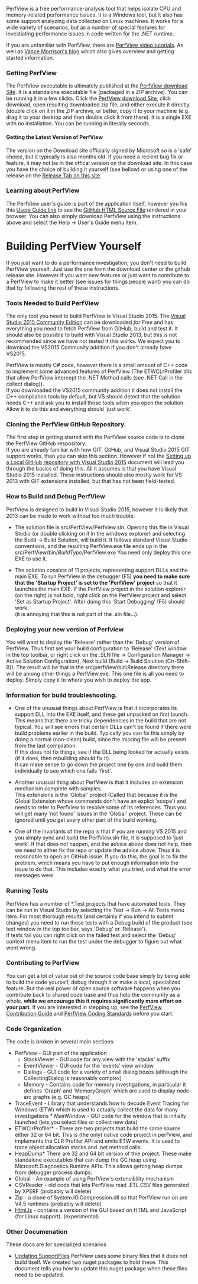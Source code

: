 PerfView is a free performance-analysis tool that helps isolate CPU and memory-related performance issues.  It is a Windows tool, but it also has some support analyzing data collected on Linux machines.  It works for a wide variety of scenarios, but as a number of special features for investiating performance issues in code written for the .NET runtime.  

If you are unfamiliar with PerfView, there are [PerfView video tutorials](http://channel9.msdn.com/Series/PerfView-Tutorial). 
As well as [Vance Morrison's blog](http://blogs.msdn.com/b/vancem/archive/tags/perfview) which also gives overview and getting 
started information. 

### Getting PerfView 
The PerfView executable is ultimately published at the 
[PerfView download Site](http://www.microsoft.com/en-us/download/details.aspx?id=28567). 
It is a standalone executable file (packaged in a ZIP archive). You can be running it in a few clicks. Click the 
[PerfView download Site](http://www.microsoft.com/en-us/download/details.aspx?id=28567), click download, open resulting downloaded
zip file, and either execute it directly (double click on it in the ZIP archive, or better, copy it to your machine (e.g. drag it 
to your desktop and then double click it from there).   It is a single EXE with no installation.  You can be running in literally seconds.

#### Getting the Latest Version of PerfView

The version on the Download site officially signed by Microsoft so is a 'safe' choice, but it typically is also 
months old.   If you need a recient bug fix or feature, it may not be in the offical version on the download site.
In this case you have the choice of building it yourself (see bellow) or using one of the release on the [Release Tab on this site](https://github.com/Microsoft/perfview/releases).  

### Learning about PerfView 

The PerfView user's guide is part of the application itself, however you his this 
[Users Guide link](http://htmlpreview.github.io/?https://github.com/Microsoft/perfview/blob/master/src/PerfView/SupportFiles/UsersGuide.htm) 
to see the [GitHub HTML Source File](src/PerfView/SupportFiles/UsersGuide.htm) rendered in your browser.  You can also simply
download PerfView using the instructions above and select the Help -> User's Guide menu item. 

# Building PerfView Yourself

If you just want to do a performance investigation, you don't need to build PerfView yourself.
Just use the one from the download center or the github release site.
However if you want new features or just want to contribute to a PerfView to make it better (see issues for things people want)
you can do that by following the rest of these instructions.


### Tools Needed to Build PerfView

The only tool you need to build PerfView is Visual Studio 2015.   The [Visual Studio 2015 Community Edition](https://www.microsoft.com/en-us/download/details.aspx?id=48146) 
can be downloaded *for Free* and has everything you need to fetch PerfView from GitHub, build and test it.    It should also
be possible to build with Visual Studio 2013, but this is not recommended since we have not tested if this works.   We 
expect you to download the VS2015 Community addition if you don't already have VS2015.   

PerfView is mostly C# code, however there is a small amount of C++ code to implement some advanced features of PerfView 
(The ETWCLrProfiler dlls that allow PerfView intercept the .NET Method calls (see .NET Call in the collect dialog)).  
If you downloaded the VS2015 community addition it does not install the C++ compilation tools by default, but VS should
detect that the solution needs C++ and ask you to install those tools when you open the solution.   Allow it to do this
and everything should 'just work'.    

### Cloning the PerfView GitHub Repository. 

The first step in getting started with the PerfView source code is to clone the PerfView GitHub respository.   
If you are already familiar with how GIT, GitHub, and Visual Studio 2015 GIT support works, than you can skip this section.
However if not the [Setting up a Local GitHub repository with Visual Studio 2015](documentation/SettingUpRepoInVS2015.md) document
will lead you through the basics of doing this.   All it assumes is that you have Visual Studio 2015 installed.  These instructions
should also mostly work for VS 2013 with GIT extensions installed, but that has not been field-tested.  

### How to Build and Debug PerfView 
PerfView is designed to build in Visual Studio 2015, however it is likely that 2013 can be made to work without too much trouble.  

  * The solution file is src/PerfView/Perfview.sln.  Opening this file in Visual Studio (or double clicking on it in 
  the windows explorer) and selecting the Build -> Build Solution, 
  will build it.   It follows standard Visual Studio conventions, and the resulting PerfView.exe file ends up in the 
  src/PerfView/bin/*BuildType*/PerfView.exe   You need only deploy this one EXE to use it.  

  * The solution consists of 11 projects, representing support DLLs and the main EXE.   To run PerfView in the 
  debugger (F5) **you need to make sure that the 'Startup Project' is set to the 'PerfView' project** so that it launches 
  the main EXE.   If the PerfView project in the solution explorer (on the right) is not bold, right click on the PerfView project 
  and select 'Set as Startup Project'.    After doing this 'Start Debugging' (F5) should work.   
  (it is annoying that this is not part of the .sln file...).  

### Deploying your new version of Perfview
You will want to deploy the 'Release' rather than the 'Debug' version of PerfView.  Thus first set your build configuration to 'Release' (Text window in the top toolbar, or right click on the .SLN file -> Configuration Manager -> Active Solution Configuration).
Next build (Build -> Build Solution (Ctr-Shift-B)).   The result will be that in the src\perfView\bin\Release directory there will be among other things  a PerfView.exe.   This one file is all you need to deploy.   Simply copy it to where you wish to deploy the app.  

### Information for build troubleshooting.  
  * One of the unusual things about PerfView is that it incorporates its support DLL into the EXE itself, and these get 
  unpacked on first launch.  This means that there are tricky dependencies in the build that are not typical.    You will 
  see errors that certain DLLs can't be found if there were build problems earlier in the build.   Typically you can fix 
  this simply by doing a normal (non-clean) build, since the missing file will be present from the last compilation.     
  If this does not fix things, see if the DLL being looked for actually exists (if it does, then rebuilding should fix it).   
  It can make sense to go down the project one by one and build them individually to see which one fails 'first'.  
  
  * Another unusual thing about PerfView is that it includes an extension mechanism complete with samples.   
  This extensions is the 'Global' project (Called that because it is the Global Extension whose commands don't have an
  explict 'scope') and needs to refer to PerfView to resolve some of its references.   Thus you will get many 'not found' 
  issues in the 'Global' project.  These can be ignored until you get every other part of the build working. 

  * One of the invariants of the repo is that if you are running VS 2015 and you simply sync and build the PerfView.sln
  file, it is supposed to 'just work'.   If that does not happen, and the advice above does not help, then we need to
  either fix the repo or update the advice above.   Thus it is reasonable to open an GitHub issue.   If you do this, the goal
  is to fix the problem, which means you have to put enough information into the issue to do that.   This includes 
  exactly what you tried, and what the error messages were.   

### Running Tests

PerfView has a number of *.Test projects that have automated tests.  They can be run in Visual Studio by selecting the
Test -> Run -> All Tests menu item.    For most thorough results (and certainly if you intend to submit changes) you 
need to run these tests with a Debug build of the product (see text window in the top toolbar, says 'Debug' or 'Release').  
If tests fail you can right click on the failed test and select the 'Debug' context menu item to run the test under 
the debugger to figure out what went wrong.  

### Contributing to PerfView 

You can get a lot of value out of the source code base simply by being able to build the code yourself, debug
through it or make a local, specialized feature.    But the real power of open source software happens when
you contribute back to shared code base and thus help the community as a whole.   **while we encourage this it 
requires significantly more effort on your part**.   If you are interested in stepping up, see the 
[PerfView Contribution Guide](CONTRIBUTING.md) and [PerfView Coding Standards](documentation/CodingStandards.md) before you start. 

### Code Organization 

The code is broken in several main sections:

  * PerfView - GUI part of the application
    * StackViewer - GUI code for any view with the 'stacks' suffix
    * EventViewer - GUI code for the 'events' view window
    * Dialogs - GUI code for a variety of small dialog boxes (although the CollectingDialog is reasonably complex)
    * Memory - Contains code for memory investigations, in particular it defines 'Graph' and 'MemoryGraph' which are used 
      to display node-arc graphs (e.g. GC heaps)
  * TraceEvent - Library that understands how to decode Event Tracing for Windows (ETW) which is used to actually 
  collect the data for many investigations  * MainWindow - GUI code for the window that is initially launched (lets you select files or collect new data)
  * ETWClrProfiler* - There are two projects that build the same source either 32 or 64 bit.   This is (the only) native code
  project in perfView, and implements the CLR Profiler API and emits ETW events.   It is used to trace object allocation
  stacks and .net method calls.  
  * HeapDump* There are 32 and 64 bit version of thie project.  These make standalone executables that can dump the GC
  heap using Microsoft.Diagnostics.Runtime APIs.  This allows getting heap dumps from debugger process dumps.  
  * Global - An example of using PerfView's extensibility mechanism
  * CSVReader - old code that lets PerfView read .ETL.CSV files generated by XPERF (probably will delete)
  * Zip - a clone of System.IO.Compression.dll so that PerfView run on pre V4.5 runtimes (probably will delete)
  * [HtmlJs](src/HtmlJs/Readme.md) - contains a version of the GUI based on HTML and JavaScript (for Linux support). (experimental)


### Other Documenation

These docs are for specialized scenarios 

  * [Updating SupportFiles](documentation/MakingSupportFilesNugetPackages.md) PerfView uses some binary files that it
does not build itself.   We created two nuget packages to hold these.  This document tells you how to update this
nuget package when these files need to be updated.  
